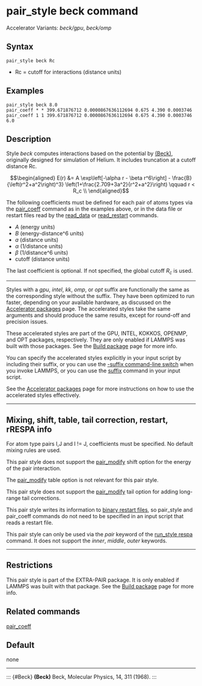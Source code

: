 # pair_style beck command

Accelerator Variants: *beck/gpu*, *beck/omp*

## Syntax

``` LAMMPS
pair_style beck Rc
```

-   Rc = cutoff for interactions (distance units)

## Examples

``` LAMMPS
pair_style beck 8.0
pair_coeff * * 399.671876712 0.0000867636112694 0.675 4.390 0.0003746
pair_coeff 1 1 399.671876712 0.0000867636112694 0.675 4.390 0.0003746 6.0
```

## Description

Style *beck* computes interactions based on the potential by
[(Beck)](Beck), originally designed for simulation of Helium. It
includes truncation at a cutoff distance Rc.

$$\begin{aligned}
E(r) &= A \exp\left[-\alpha r - \beta r^6\right] - \frac{B}{\left(r^2+a^2\right)^3} \left(1+\frac{2.709+3a^2}{r^2+a^2}\right) \qquad r < R_c \\
\end{aligned}$$

The following coefficients must be defined for each pair of atoms types
via the [pair_coeff](pair_coeff) command as in the examples above, or in
the data file or restart files read by the [read_data](read_data) or
[read_restart](read_restart) commands.

-   $A$ (energy units)
-   $B$ (energy-distance\^6 units)
-   $a$ (distance units)
-   $\alpha$ (1/distance units)
-   $\beta$ (1/distance\^6 units)
-   cutoff (distance units)

The last coefficient is optional. If not specified, the global cutoff
$R_c$ is used.

------------------------------------------------------------------------

Styles with a *gpu*, *intel*, *kk*, *omp*, or *opt* suffix are
functionally the same as the corresponding style without the suffix.
They have been optimized to run faster, depending on your available
hardware, as discussed on the [Accelerator packages](Speed_packages)
page. The accelerated styles take the same arguments and should produce
the same results, except for round-off and precision issues.

These accelerated styles are part of the GPU, INTEL, KOKKOS, OPENMP, and
OPT packages, respectively. They are only enabled if LAMMPS was built
with those packages. See the [Build package](Build_package) page for
more info.

You can specify the accelerated styles explicitly in your input script
by including their suffix, or you can use the [-suffix command-line
switch](Run_options) when you invoke LAMMPS, or you can use the
[suffix](suffix) command in your input script.

See the [Accelerator packages](Speed_packages) page for more
instructions on how to use the accelerated styles effectively.

------------------------------------------------------------------------

## Mixing, shift, table, tail correction, restart, rRESPA info

For atom type pairs I,J and I != J, coefficients must be specified. No
default mixing rules are used.

This pair style does not support the [pair_modify](pair_modify) shift
option for the energy of the pair interaction.

The [pair_modify](pair_modify) table option is not relevant for this
pair style.

This pair style does not support the [pair_modify](pair_modify) tail
option for adding long-range tail corrections.

This pair style writes its information to [binary restart
files](restart), so pair_style and pair_coeff commands do not need to be
specified in an input script that reads a restart file.

This pair style can only be used via the *pair* keyword of the
[run_style respa](run_style) command. It does not support the *inner*,
*middle*, *outer* keywords.

------------------------------------------------------------------------

## Restrictions

This pair style is part of the EXTRA-PAIR package. It is only enabled if
LAMMPS was built with that package. See the [Build
package](Build_package) page for more info.

## Related commands

[pair_coeff](pair_coeff)

## Default

none

------------------------------------------------------------------------

::: {#Beck}
**(Beck)** Beck, Molecular Physics, 14, 311 (1968).
:::
